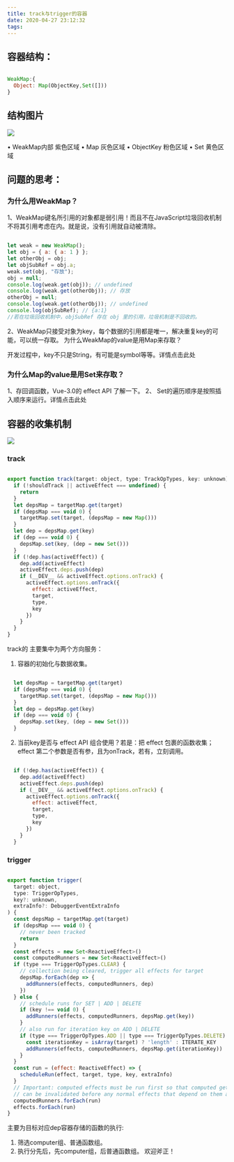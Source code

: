 ```yaml
---
title: track与trigger的容器
date: 2020-04-27 23:12:32
tags:
---
```


## 容器结构：

```javascript

WeakMap:{
  Object: Map(ObjectKey,Set([]))
}

```

## 结构图片
 
 ![](https://cdn.nlark.com/yuque/0/2020/png/254136/1578902229074-ffd2e78d-8529-468b-8488-66894b897f69.png)

• WeakMap内部 紫色区域
• Map 灰色区域
• ObjectKey 粉色区域
• Set 黄色区域

## 问题的思考：

### 为什么用WeakMap？

1、WeakMap键名所引用的对象都是弱引用！而且不在JavaScript垃圾回收机制不将其引用考虑在内。就是说，没有引用就自动被清除。

```javascript

let weak = new WeakMap();
let obj = { a: { a: 1 } };
let otherObj = obj;
let objSubRef = obj.a;
weak.set(obj, "存放");
obj = null;
console.log(weak.get(obj)); // undefined
console.log(weak.get(otherObj)); // 存放
otherObj = null;
console.log(weak.get(otherObj)); // undefined
console.log(objSubRef); // {a:1}
//若在垃圾回收机制中，objSubRef 存在 obj 里的引用，垃圾机制是不回收的。

```

2、WeakMap只接受对象为key，每个数据的引用都是唯一，解决重复key的可能，可以统一存取。
为什么WeakMap的value是用Map来存取？

开发过程中，key不只是String，有可能是symbol等等。详情点击此处

### 为什么Map的value是用Set来存取？

1、存回调函数，Vue-3.0的 effect API 了解一下。 
2、 Set的遍历顺序是按照插入顺序来运行。详情点击此处

## 容器的收集机制

![](https://cdn.nlark.com/yuque/0/2020/png/254136/1580733071459-0c7d1682-bedb-4dc3-ba69-26435e888348.png)

### track

```javascript

export function track(target: object, type: TrackOpTypes, key: unknown) {
  if (!shouldTrack || activeEffect === undefined) {
    return
  }
  let depsMap = targetMap.get(target)
  if (depsMap === void 0) {
    targetMap.set(target, (depsMap = new Map()))
  }
  let dep = depsMap.get(key)
  if (dep === void 0) {
    depsMap.set(key, (dep = new Set()))
  }
  if (!dep.has(activeEffect)) {
    dep.add(activeEffect)
    activeEffect.deps.push(dep)
    if (__DEV__ && activeEffect.options.onTrack) {
      activeEffect.options.onTrack({
        effect: activeEffect,
        target,
        type,
        key
      })
    }
  }
}
```
track的
主要集中为两个方向服务：

1. 容器的初始化与数据收集。

```javascript

  let depsMap = targetMap.get(target)
  if (depsMap === void 0) {
    targetMap.set(target, (depsMap = new Map()))
  }
  let dep = depsMap.get(key)
  if (dep === void 0) {
    depsMap.set(key, (dep = new Set()))
  }

  ```
2. 当前key是否与 effect API 组合使用？若是：把 effect 包裹的函数收集； effect 第二个参数是否有参，且为onTrack，若有，立刻调用。

```javascript

  if (!dep.has(activeEffect)) {
    dep.add(activeEffect)
    activeEffect.deps.push(dep)
    if (__DEV__ && activeEffect.options.onTrack) {
      activeEffect.options.onTrack({
        effect: activeEffect,
        target,
        type,
        key
      })
    }
  }
  ```
### trigger

```javascript

export function trigger(
  target: object,
  type: TriggerOpTypes,
  key?: unknown,
  extraInfo?: DebuggerEventExtraInfo
) {
  const depsMap = targetMap.get(target)
  if (depsMap === void 0) {
    // never been tracked
    return
  }
  const effects = new Set<ReactiveEffect>()
  const computedRunners = new Set<ReactiveEffect>()
  if (type === TriggerOpTypes.CLEAR) {
    // collection being cleared, trigger all effects for target
    depsMap.forEach(dep => {
      addRunners(effects, computedRunners, dep)
    })
  } else {
    // schedule runs for SET | ADD | DELETE
    if (key !== void 0) {
      addRunners(effects, computedRunners, depsMap.get(key))
    }
    // also run for iteration key on ADD | DELETE
    if (type === TriggerOpTypes.ADD || type === TriggerOpTypes.DELETE) {
      const iterationKey = isArray(target) ? 'length' : ITERATE_KEY
      addRunners(effects, computedRunners, depsMap.get(iterationKey))
    }
  }
  const run = (effect: ReactiveEffect) => {
    scheduleRun(effect, target, type, key, extraInfo)
  }
  // Important: computed effects must be run first so that computed getters
  // can be invalidated before any normal effects that depend on them are run.
  computedRunners.forEach(run)
  effects.forEach(run)
}

```

主要为目标对应dep容器存储的函数的执行:
1. 筛选computer组、普通函数组。
2. 执行分先后，先computer组，后普通函数组。
欢迎斧正！

